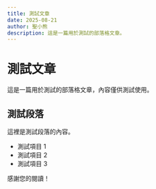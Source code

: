 ```yaml
---
title: 測試文章
date: 2025-08-21
author: 聖小熊
description: 這是一篇用於測試的部落格文章。
---
```


# 測試文章

這是一篇用於測試的部落格文章，內容僅供測試使用。

## 測試段落

這裡是測試段落的內容。

- 測試項目 1
- 測試項目 2
- 測試項目 3

感謝您的閱讀！
